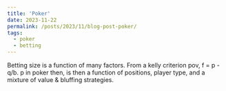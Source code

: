 ```yaml
---
title: 'Poker'
date: 2023-11-22
permalink: /posts/2023/11/blog-post-poker/
tags:
  - poker
  - betting
---
```


Betting size is a function of many factors. From a kelly criterion pov, f = p - q/b. p in poker then, is then a function of positions, player type, and a mixture of value & bluffing strategies. 
